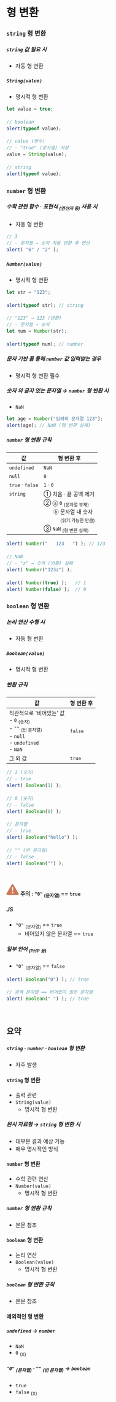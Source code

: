 형 변환
====

### `string` 형 변환

##### `string` 값 필요 시
- 자동 형 변환

##### `String(value)`
- 명시적 형 변환
```javascript
let value = true;

// boolean
alert(typeof value);

// value (변수)
// - "true" (문자열) 저장
value = String(value);

// string
alert(typeof value);
```

### `number` 형 변환

##### 수학 관련 함수 · 표현식 <sub>(연산자 등)</sub> 사용 시
- 자동 형 변환
```javascript
// 3
// - 문자열 → 숫자 자동 변환 후 연산
alert( "6" / "2" );
```

##### `Number(value)`
- 명시적 형 변환
```javascript
let str = "123";

alert(typeof str); // string

// "123" → 123 (변환)
// - 문자열 → 숫자
let num = Number(str);

alert(typeof num); // number
```

##### 문자 기반 폼 통해 `number` 값 입력받는 경우
- 명시적 형 변환 필수

##### 숫자 외 글자 있는 문자열 → `number` 형 변환 시
- `NaN`
```javascript
let age = Number("임의의 문자열 123");
alert(age); // NaN (형 변환 실패)
```

##### `number` 형 변환 규칙

|값|형 변환 후|
|---|---|
|`undefined`|`NaN`|
|`null`|`0`|
|`true` · `false`|`1` · `0`|
|`string`| ① 처음 · 끝 공백 제거|
||② ⓐ `0` <sub>(문자열 부재)</sub><br />　&nbsp;&nbsp;&nbsp;ⓑ 문자열 내 숫자<br /> 　&nbsp;&nbsp;&nbsp;　&nbsp;<sub>(읽기 가능한 만큼)</sub>|
||③ `NaN` <sub>(형 변환 실패)</sub>|

```javascript
alert( Number("   123   ") ); // 123

// NaN
// - "z" → 숫자 (변환) 실패
alert( Number("123z") );

alert( Number(true) );   // 1
alert( Number(false) );  // 0
```

### `boolean` 형 변환

##### 논리 연산 수행 시
- 자동 형 변환

##### `Boolean(value)`
- 명시적 형 변환

##### 변환 규칙

|값|형 변환 후|
|---|---|
|직관적으로 '비어있는' 값<br />- `0` <sub>(숫자)</sub><br /> - `""` <sub>(빈 문자열)</sub><br /> - `null` <br /> - `undefined`<br /> - `NaN`|`false`|
|그 외 값|`true`|

```javascript
// 1 (숫자)
// - true
alert( Boolean(1) );

// 0 (숫자)
// - false
alert( Boolean(0) );

// 문자열
// - true
alert( Boolean("hello") );

// "" (빈 문자열)
// - false
alert( Boolean("") );
```

<br />

<img src="../../images/commons/icons/triangle-exclamation-solid.svg" /> **주의 : `"0"` <sub>(문자열)</sub> == `true`**

##### JS
- `"0"` <sub>(문자열)</sub> == `true`
  - 비어있지 않은 문자열 == `true`

##### 일부 언어 <sub>(PHP 등)</sub>
- `"0"` <sub>(문자열)</sub> == `false`
```javascript
alert( Boolean("0") ); // true

// 공백 문자열 == 비어있지 않은 문자열
alert( Boolean(" ") ); // true
```

<br />

## 요약

##### `string` · `number` · `boolean` 형 변환
- 자주 발생

#### `string` 형 변환
- 출력 관련
- `String(value)`
  - 명시적 형 변환

##### 원시 자료형 → `string` 형 변환 시
- 대부분 결과 예상 가능
- 매우 명시적인 방식

#### `number` 형 변환
- 수학 관련 연산
- `Number(value)`
  - 명시적 형 변환

##### `number` 형 변환 규칙
- 본문 참조

#### `boolean` 형 변환
- 논리 연산
- `Boolean(value)`
  - 명시적 형 변환

##### `boolean` 형 변환 규칙
- 본문 참조

#### 예외적인 형 변환

##### `undefined` → `number`
- `NaN`
- `0` <sub>(X)</sub>

##### `"0"` <sub>(문자열)</sub> · `""` <sub>(빈 문자열)</sub> → `boolean`
- `true`
- `false` <sub>(X)</sub>
